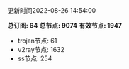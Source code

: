 更新时间2022-08-26 14:54:00

**总订阅: 64**
**总节点: 9074**
**有效节点: 1947**
- trojan节点: 61
- v2ray节点: 1632
- ss节点: 254
